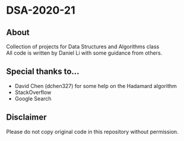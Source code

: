 # DSA-2020-21
## About
Collection of projects for Data Structures and Algorithms class\
All code is written by Daniel Li with some guidance from others.
## Special thanks to...
* David Chen (dchen327) for some help on the Hadamard algorithm
* StackOverflow
* Google Search
## Disclaimer
Please do not copy original code in this repository without permission.
